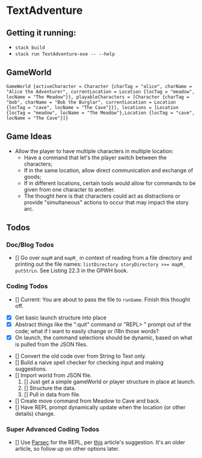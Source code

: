 # TextAdventure

## Getting it running:

- `stack build`
- `stack run TextAdventure-exe -- --help`

## GameWorld

```
GameWorld {activeCharacter = Character {charTag = "alice", charName = "Alice the Adventurer", currentLocation = Location {locTag = "meadow", locName = "The Meadow"}}, playableCharacters = [Character {charTag = "bob", charName = "Bob the Burglar", currentLocation = Location {locTag = "cave", locName = "The Cave"}}], locations = [Location {locTag = "meadow", locName = "The Meadow"},Location {locTag = "cave", locName = "The Cave"}]}
```

## Game Ideas

- Allow the player to have multiple characters in multiple location:
  - Have a command that let's the player switch between the characters;
  - If in the same location, allow direct communication and exchange of goods;
  - If in different locations, certain tools would allow for commands to be given from one character to another.
  - The thought here is that characters could act as distractions or provide "simultaneous" actions to occur that may impact the story arc.

## Todos

### Doc/Blog Todos

- [] Go over `mapM` and `mapM_` in context of reading from a file directory and printing out the file names: `listDirectory storyDirectory >>= mapM_ putStrLn`. See Listing 22.3 in the GPWH book.

### Coding Todos

- [] Current: You are about to pass the file to `runGame`. Finish this thought off.
- [x] Get basic launch structure into place
- [x] Abstract things like the ":quit" command or "REPL> " prompt out of the code; what if I want to easily change or i18n those words?
- [x] On launch, the command selections should be dynamic, based on what is pulled from the JSON files.
- [] Convert the old code over from String to Text only.
- [] Build a naive spell checker for checking input and making suggestions.
- [] Import world from JSON file.
  1. [] Just get a simple gameWorld or player structure in place at launch.
  2. [] Structure the data.
  3. [] Pull in data from file.
- [] Create move command from Meadow to Cave and back.
- [] Have REPL prompt dynamically update when the location (or other details) change.

### Super Advanced Coding Todos

- [] Use [Parsec](https://hackage.haskell.org/package/parsec) for the REPL, per [this](https://blogg.bekk.no/creating-a-repl-in-haskell-efcdef1deec2) article's suggestion. It's an older article, so follow up on other options later.
